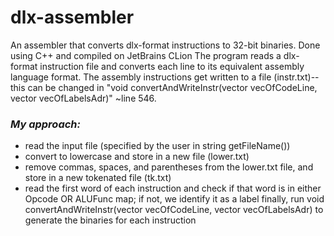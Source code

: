 # **dlx-assembler**
An assembler that converts dlx-format instructions to 32-bit binaries. Done using C++ and compiled on JetBrains CLion
  The program reads a dlx-format instruction file and converts each line to its equivalent assembly language format. The assembly instructions get written to a file (instr.txt)--this can be changed in "void convertAndWriteInstr(vector<string> vecOfCodeLine, vector<string> vecOfLabelsAdr)" ~line 546.
  
###  *My approach:*
  * read the input file (specified by the user in string getFileName())
  * convert to lowercase and store in a new file (lower.txt)
  * remove commas, spaces, and parentheses from the lower.txt file, and store in a new tokenated file (tk.txt)
  * read the first word of each instruction and check if that word is in either Opcode OR ALUFunc map; if not, we identify it as a label
  finally, run void convertAndWriteInstr(vector<string> vecOfCodeLine, vector<string> vecOfLabelsAdr) to generate the binaries for each instruction
  
